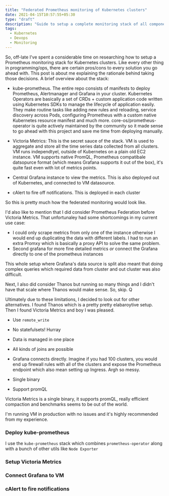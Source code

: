 ```yaml
---
title: "Federated Prometheus monitoring of Kubernetes clusters"
date: 2021-04-15T10:57:55+05:30
type: "draft"
description: "Guide to setup a complete monitoring stack of all components required to build monitoring from ground up"
tags:
  - Kubernetes
  - Devops
  - Monitoring
---
```


So, off-late I've spent a considerable time on researching how to setup a Prometheus monitoring stack for Kubernetes clusters. Like every other thing in programming/ops, there are certain pros/cons to every solution you go ahead with. This post is about me explaining the rationale behind taking those decisions. A brief overview about the stack:

- kube-prometheus. The entire repo consists of manifests to deploy Prometheus, Alertmanager and Grafana in your cluster. Kubernetes Operators are basically a set of CRDs + custom application code written using Kubernetes SDKs to manage the lifecycle of application easily. They make routine tasks like adding new rules and reloading, service discovery across Pods, configuring Prometheus with a custom native Kubernetes resource manifest and much more. core-os/prometheus-operator is quite actively maintained by the community so it made sense to go ahead with this project and save me time from deploying manually.

- Victoria Metrics: This is the secret sauce of the stack. VM is used to aggregate and store all the time series data collected from all clusters. VM runs independtyel, outside of Kubernetes on a plain old EC2 instance. VM supports native PromQL, Prometheus compatibale datsopurce format (which means Grafana supports it out of the box), it's quite fast even with lot of metrics points.

- Central Grafana instance to view the metrics. This is also deployed out of Kubernetes, and connected to VM datasource.

- cAlert to fire off notifications. This is deployed in each cluster

So this is pretty much how the federated monitoring would look like.

I'd also like to mention that I did consider Prometheus Federation before Victoria Metrics. That unfortunaley had some shortcomings in my current use case:

- I could only scrape metrics from only one of the instance otherwise I would end up duplicating the data with different labels. I had to run an extra Promxy which is basically a proxy API to solve the same problem.
- Second grafana for more fine detailed metrics _or_ connect the Grafana directly to one of the prometheus instances

This whole setup where Grafana's data source is split also meant that doing complex queries which required data from cluster and out cluster was also difficult.

Next, I also did consider Thanos but running so many things and I didn't have that scale where Thanos would make sense. So, skip. Q

Ultimately due to these limitations, I decided to look out for other alternatives. I found Thanos which is a pretty pretty elabaroytive setup. Then I found Victoria Metrics and boy I was pleased.

- Use `remote_write`
- No statefulsets! Hurray
- Data is managed in one place
- All kinds of joins are possible
- Grafana connects directly. Imagine if you had 100 clusters, you would end up firewall rules with all of the clusters and expose the Prometheus endpoint which also mean setting up Ingress. Argh so messy.

- Single binary
- Support promQL

Victoria Metrics is a single binary, it supports promQL, really efficient compaction and benchmarks seems to be out of the world.

I'm running VM in production with no issues and it's highly recommended from my experience.

### Deploy kube-prometheus

I use the `kube-prometheus` stack which combines `prometheus-operator` along with a bunch of other utils like `Node Exporter`

### Setup Victoria Metrics

### Connect Grafana to VM

### cAlert to fire notifications
